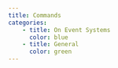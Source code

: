 ```yaml
---
title: Commands
categories:
    - title: On Event Systems
      color: blue
    - title: General
      color: green
---
```

